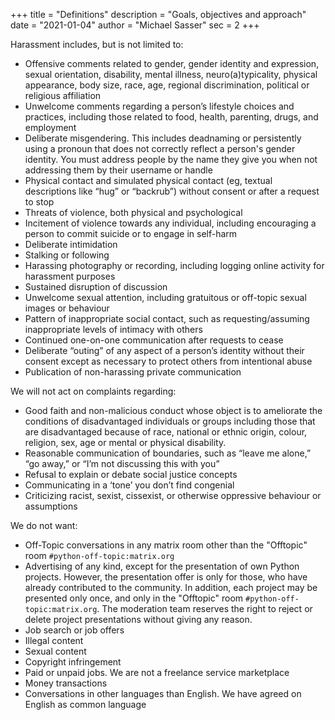 +++
title = "Definitions"
description = "Goals, objectives and approach"
date = "2021-01-04"
author = "Michael Sasser"
sec = 2
+++

Harassment includes, but is not limited to:

- Offensive comments related to gender, gender identity and expression, sexual 
  orientation, disability, mental illness, neuro(a)typicality, physical 
  appearance, body size, race, age, regional discrimination, political or 
  religious affiliation
- Unwelcome comments regarding a person’s lifestyle choices and practices, 
  including those related to food, health, parenting, drugs, and employment
- Deliberate misgendering. This includes deadnaming or persistently using a 
  pronoun that does not correctly reflect a person's gender identity. You must 
  address people by the name they give you when not addressing them by their 
  username or handle
- Physical contact and simulated physical contact (eg, textual descriptions 
  like “hug” or “backrub”) without consent or after a request to stop
- Threats of violence, both physical and psychological
- Incitement of violence towards any individual, including encouraging a 
  person to commit suicide or to engage in self-harm
- Deliberate intimidation
- Stalking or following
- Harassing photography or recording, including logging online activity for 
  harassment purposes
- Sustained disruption of discussion
- Unwelcome sexual attention, including gratuitous or off-topic sexual images 
  or behaviour
- Pattern of inappropriate social contact, such as requesting/assuming 
  inappropriate levels of intimacy with others
- Continued one-on-one communication after requests to cease
- Deliberate “outing” of any aspect of a person’s identity without their
  consent except as necessary to protect others from intentional abuse
- Publication of non-harassing private communication

We will not act on complaints regarding:

- Good faith and non-malicious conduct whose object is to ameliorate the 
  conditions of disadvantaged individuals or groups including those that are 
  disadvantaged because of race, national or ethnic origin, colour, religion, 
  sex, age or mental or physical disability.
- Reasonable communication of boundaries, such as “leave me alone,” “go away,” 
  or “I’m not discussing this with you”
- Refusal to explain or debate social justice concepts
- Communicating in a ‘tone’ you don’t find congenial
- Criticizing racist, sexist, cissexist, or otherwise oppressive behaviour or 
  assumptions

We do not want:

- Off-Topic conversations in any matrix room other than the "Offtopic" room 
  `#python-off-topic:matrix.org`
- Advertising of any kind, except for the presentation of own Python projects. 
  However, the presentation offer is only for those, who have already 
  contributed to the community. In addition, each project may be presented 
  only once, and only in the "Offtopic" room `#python-off-topic:matrix.org`. 
  The moderation team reserves the right to reject or delete project 
  presentations without giving any reason. 
- Job search or job offers
- Illegal content
- Sexual content
- Copyright infringement
- Paid or unpaid jobs. We are not a freelance service marketplace 
- Money transactions
- Conversations in other languages than English. We have agreed on English as
  common language

